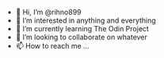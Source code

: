 - 👋 Hi, I’m @rihno899
- 👀 I’m interested in anything and everything
- 🌱 I’m currently learning The Odin Project
- 💞️ I’m looking to collaborate on whatever
- 📫 How to reach me ...

<!---
rihno899/rihno899 is a ✨ special ✨ repository because its `README.md` (this file) appears on your GitHub profile.
You can click the Preview link to take a look at your changes.
--->
